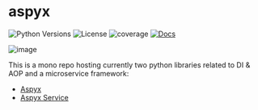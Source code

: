 

# aspyx

![Python Versions](https://img.shields.io/badge/python-3.9%20|%203.10%20|%203.11%20|%203.12-blue)
![License](https://img.shields.io/github/license/coolsamson7/aspyx)
![coverage](https://img.shields.io/badge/coverage-94%25-brightgreen)
[![Docs](https://img.shields.io/badge/docs-online-blue?logo=github)](https://coolsamson7.github.io/aspyx/index/introduction)

![image](https://github.com/user-attachments/assets/e808210a-b1a4-4fd0-93f1-b5f9845fa520)

This is a mono repo hosting currently two python libraries related to DI & AOP and a microservice framework: 

- [Aspyx](https://github.com/coolsamson7/aspyx/tree/main/packages/aspyx)
- [Aspyx Service](https://github.com/coolsamson7/aspyx/tree/main/packages/aspyx_service)
      

